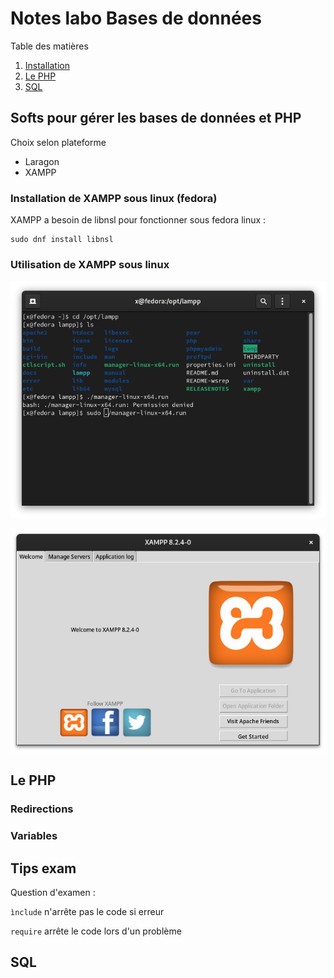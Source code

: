 # Notes labo Bases de données

Table des matières

1. [Installation](#installation)
2. [Le PHP](#php)
3. [SQL](#sql)

## Softs pour gérer les bases de données et PHP <a name="installation"></a>

Choix selon plateforme

* Laragon
* XAMPP

### Installation de XAMPP sous linux (fedora)



XAMPP a besoin de libnsl pour fonctionner sous fedora linux :

```
sudo dnf install libnsl
```

### Utilisation de XAMPP sous linux



![Alt text](<assets/images/Screenshot from 2023-10-10 15-15-13.png>)

![Alt text](<assets/images/Screenshot from 2023-10-10 15-15-22.png>)

## Le PHP <a name="php"></a>

### Redirections

### Variables

## Tips exam

Question d'examen :

```ìnclude``` n'arrête pas le code si erreur

```require``` arrête le code lors d'un problème

## SQL <a name="sql"></a>